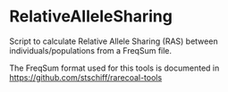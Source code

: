 # RelativeAlleleSharing
Script to calculate Relative Allele Sharing (RAS) between individuals/populations from a FreqSum file.

The FreqSum format used for this tools is documented in https://github.com/stschiff/rarecoal-tools
